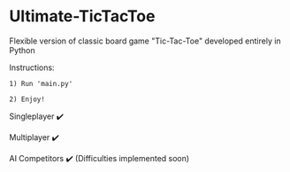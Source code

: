 # Ultimate-TicTacToe
Flexible version of classic board game "Tic-Tac-Toe" developed entirely in Python

Instructions:
    
    1) Run 'main.py'
    
    2) Enjoy!

Singleplayer ✔️

Multiplayer ✔️

AI Competitors ✔️ (Difficulties implemented soon)

